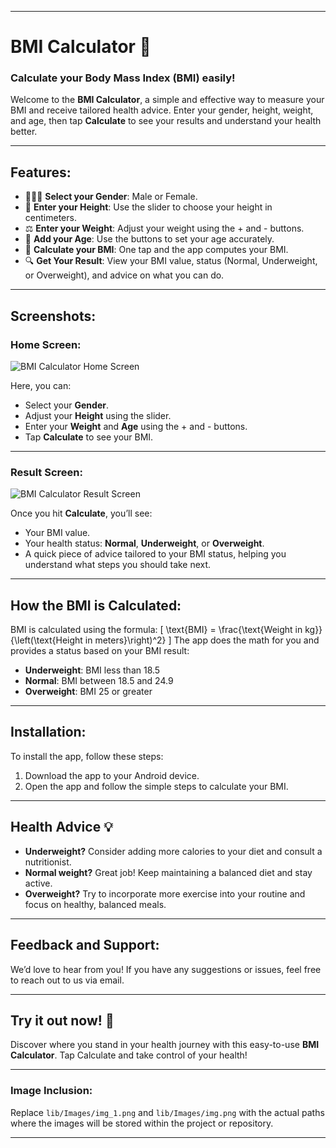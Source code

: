 
---

# BMI Calculator 📱

### Calculate your Body Mass Index (BMI) easily!

Welcome to the **BMI Calculator**, a simple and effective way to measure your BMI and receive tailored health advice. Enter your gender, height, weight, and age, then tap **Calculate** to see your results and understand your health better.

---

## Features:

- 🧑‍🤝‍🧑 **Select your Gender**: Male or Female.
- 📏 **Enter your Height**: Use the slider to choose your height in centimeters.
- ⚖️ **Enter your Weight**: Adjust your weight using the + and - buttons.
- 🔢 **Add your Age**: Use the buttons to set your age accurately.
- 🧮 **Calculate your BMI**: One tap and the app computes your BMI.
- 🔍 **Get Your Result**: View your BMI value, status (Normal, Underweight, or Overweight), and advice on what you can do.

---

## Screenshots:

### Home Screen:

![BMI Calculator Home Screen](path-to-your-image-1.png)

Here, you can:
- Select your **Gender**.
- Adjust your **Height** using the slider.
- Enter your **Weight** and **Age** using the + and - buttons.
- Tap **Calculate** to see your BMI.

---

### Result Screen:

![BMI Calculator Result Screen](path-to-your-image-2.png)

Once you hit **Calculate**, you’ll see:
- Your BMI value.
- Your health status: **Normal**, **Underweight**, or **Overweight**.
- A quick piece of advice tailored to your BMI status, helping you understand what steps you should take next.

---

## How the BMI is Calculated:
BMI is calculated using the formula:
\[
\text{BMI} = \frac{\text{Weight in kg}}{\left(\text{Height in meters}\right)^2}
\]
The app does the math for you and provides a status based on your BMI result:
- **Underweight**: BMI less than 18.5
- **Normal**: BMI between 18.5 and 24.9
- **Overweight**: BMI 25 or greater

---

## Installation:
To install the app, follow these steps:
1. Download the app to your Android device.
2. Open the app and follow the simple steps to calculate your BMI.

---

## Health Advice 💡
- **Underweight?** Consider adding more calories to your diet and consult a nutritionist.
- **Normal weight?** Great job! Keep maintaining a balanced diet and stay active.
- **Overweight?** Try to incorporate more exercise into your routine and focus on healthy, balanced meals.

---

## Feedback and Support:
We’d love to hear from you! If you have any suggestions or issues, feel free to reach out to us via email.

---

## Try it out now! 🎉
Discover where you stand in your health journey with this easy-to-use **BMI Calculator**. Tap Calculate and take control of your health!

---

### Image Inclusion:
Replace `lib/Images/img_1.png` and `lib/Images/img.png` with the actual paths where the images will be stored within the project or repository.

---
